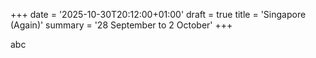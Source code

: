 +++
date = '2025-10-30T20:12:00+01:00'
draft = true
title = 'Singapore (Again)'
summary = '28 September to 2 October'
+++

abc
